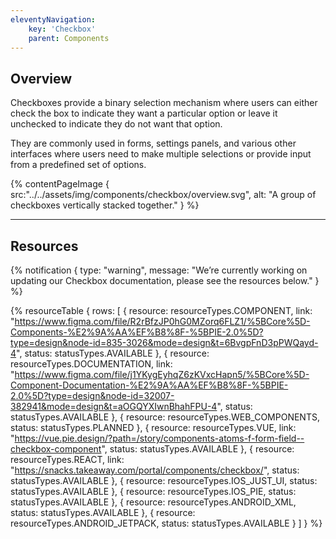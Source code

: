 ```yaml
---
eleventyNavigation:
    key: 'Checkbox'
    parent: Components
---
```


## Overview

Checkboxes provide a binary selection mechanism where users can either check the box to indicate they want a particular option or leave it unchecked to indicate they do not want that option.

They are commonly used in forms, settings panels, and various other interfaces where users need to make multiple selections or provide input from a predefined set of options.


{% contentPageImage {
    src:"../../assets/img/components/checkbox/overview.svg",
    alt: "A group of checkboxes vertically stacked together."
} %}

---

## Resources

{% notification {
  type: "warning",
  message: "We’re currently working on updating our Checkbox documentation, please see the resources below."
} %}

{% resourceTable {
    rows: [
        {
            resource: resourceTypes.COMPONENT,
            link: "https://www.figma.com/file/R2rBfzJP0hG0MZorq6FLZ1/%5BCore%5D-Components-%E2%9A%AA%EF%B8%8F-%5BPIE-2.0%5D?type=design&node-id=835-3026&mode=design&t=6BvgpFnD3pPWQayd-4",
            status: statusTypes.AVAILABLE
        },
        {
            resource: resourceTypes.DOCUMENTATION,
            link: "https://www.figma.com/file/j1YKygEyhqZ6zKVxcHapn5/%5BCore%5D-Component-Documentation-%E2%9A%AA%EF%B8%8F-%5BPIE-2.0%5D?type=design&node-id=32007-382941&mode=design&t=aOGQYXIwnBhahFPU-4",
            status: statusTypes.AVAILABLE
        },
        {
            resource: resourceTypes.WEB_COMPONENTS,
            status: statusTypes.PLANNED
        },
        {
            resource: resourceTypes.VUE,
            link: "https://vue.pie.design/?path=/story/components-atoms-f-form-field--checkbox-component",
            status: statusTypes.AVAILABLE
        },
        {
            resource: resourceTypes.REACT,
            link: "https://snacks.takeaway.com/portal/components/checkbox/",
            status: statusTypes.AVAILABLE
        },
        {
            resource: resourceTypes.IOS_JUST_UI,
            status: statusTypes.AVAILABLE
        },
        {
            resource: resourceTypes.IOS_PIE,
            status: statusTypes.AVAILABLE
        },
        {
            resource: resourceTypes.ANDROID_XML,
            status: statusTypes.AVAILABLE
        },
        {
            resource: resourceTypes.ANDROID_JETPACK,
            status: statusTypes.AVAILABLE
        }
    ]
} %}
